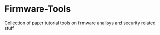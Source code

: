 # Firmware-Tools
Collection of paper tutorial tools on firmware analisys and security related stuff
